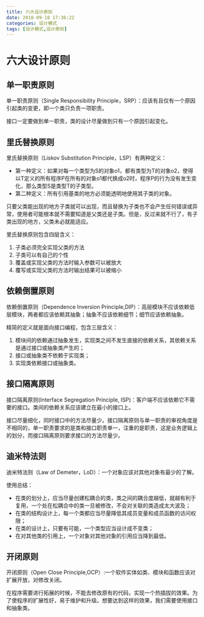 ```yaml
---
title: 六大设计原则
date: 2018-09-18 17:36:22
categories: 设计模式
tags: [设计模式,设计原则]
---
```


# 六大设计原则

## 单一职责原则
单一职责原则（Single Responsibility Principle，SRP）：应该有且仅有一个原因引起类的变更，即一个类只负责一项职责。

接口一定要做到单一职责，类的设计尽量做到只有一个原因引起变化。

## 里氏替换原则
里氏替换原则（Liskov Substitution Principle，LSP）有两种定义：
- 第一种定义：如果对每一个类型为S的对象o1，都有类型为T的对象o2，使得以T定义的所有程序P在所有的对象o1都代换成o2时，程序P的行为没有发生变
化，那么类型S是类型T的子类型。
- 第二种定义：所有引用基类的地方必须能透明地使用其子类的对象。

只要父类能出现的地方子类就可以出现，而且替换为子类也不会产生任何错误或异常，使用者可能根本就不需要知道是父类还是子类。但是，反过来就不行了，有子类出现的地方，父类未必就能适应。

里氏替换原则包含四层含义：
1. 子类必须完全实现父类的方法
2. 子类可以有自己的个性
3. 覆盖或实现父类的方法时输入参数可以被放大
4. 覆写或实现父类的方法时输出结果可以被缩小

## 依赖倒置原则
依赖倒置原则（Dependence Inversion Principle,DIP）：高层模块不应该依赖低层模块，两者都应该依赖其抽象；抽象不应该依赖细节；细节应该依赖抽象。

精简的定义就是面向接口编程，包含三层含义：
1. 模块间的依赖通过抽象发生，实现类之间不发生直接的依赖关系，其依赖关系是通过接口或抽象类产生的；
2. 接口或抽象类不依赖于实现类；
3. 实现类依赖接口或抽象类。

## 接口隔离原则
接口隔离原则(Interface  Segregation Principle, ISP)：客户端不应该依赖它不需要的接口。类间的依赖关系应该建立在最小的接口上。

接口尽量细化，同时接口中的方法尽量少。接口隔离原则与单一职责的审视角度是不相同的，单一职责要求的是类和接口职责单一，注重的是职责，这是业务逻辑上的划分，而接口隔离原则要求接口的方法尽量少。

## 迪米特法则
迪米特法则（Law of Demeter，LoD）：一个对象应该对其他对象有最少的了解。

使用总结：
- 在类的划分上，应当尽量创建松耦合的类，类之间的耦合度越低，就越有利于复用，一个处在松耦合中的类一旦被修改，不会对关联的类造成太大波及；
- 在类的结构设计上，每一个类都应当尽量降低其成员变量和成员函数的访问权限；
- 在类的设计上，只要有可能，一个类型应当设计成不变类；
- 在对其他类的引用上，一个对象对其他对象的引用应当降到最低。

## 开闭原则
开闭原则（Open Close Principle,OCP）:一个软件实体如类、模块和函数应该对扩展开放，对修改关闭。

在程序需要进行拓展的时候，不能去修改原有的代码，实现一个热插拔的效果。为了使程序的扩展性好，易于维护和升级。想要达到这样的效果，我们需要使用接口和抽象类。